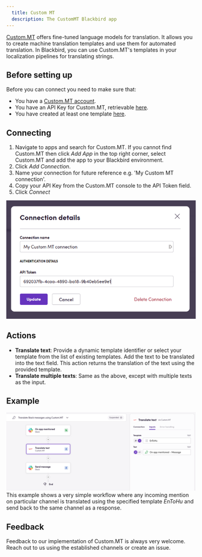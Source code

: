 ```yaml
---
  title: Custom MT
  description: The CustomMT Blackbird app
---
```


[Custom.MT](https://custom.mt/) offers fine-tuned language models for translation. It allows you to create machine translation templates and use them for automated translation. In Blackbird, you can use Custom.MT's templates in your localization pipelines for translating strings.

## Before setting up

Before you can connect you need to make sure that:

- You have a [Custom.MT account](https://console.custom.mt/).
- You have an API Key for Custom.MT, retrievable [here](https://console.custom.mt/credentials/).
- You have created at least one template [here](https://console.custom.mt/templates/).

## Connecting

1. Navigate to apps and search for Custom.MT. If you cannot find Custom.MT then click _Add App_ in the top right corner, select Custom.MT and add the app to your Blackbird environment.
2. Click _Add Connection_.
3. Name your connection for future reference e.g. 'My Custom MT connection'.
4. Copy your API Key from the Custom.MT console to the API Token field.
5. Click _Connect_

![connecting](https://raw.githubusercontent.com/bb-io/CustomMT/main/image/README/1692783524226.png)

## Actions

- **Translate text**: Provide a dynamic template identifier or select your template from the list of existing templates. Add the text to be translated into the text field. This action returns the translation of the text using the provided template.
- **Translate multiple texts**: Same as the above, except with multiple texts as the input.

## Example

![example](https://raw.githubusercontent.com/bb-io/CustomMT/main/image/README/1692783915834.png)
This example shows a very simple workflow where any incoming mention on particular channel is translated using the specified template _EnToHu_ and send back to the same channel as a response.

## Feedback

Feedback to our implementation of Custom.MT is always very welcome. Reach out to us using the established channels or create an issue.


